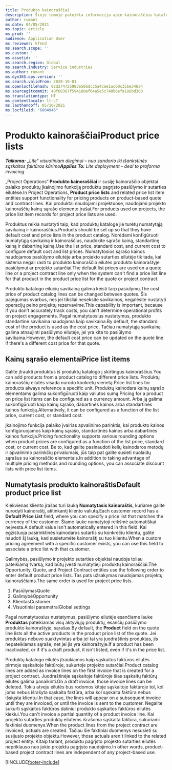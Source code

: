```yaml
---
title: Produkto kainoraščiai
description: Šioje temoje pateikta informacija apie kainoraščius katalogo kainodara, naudojama projektų pasiūlymams ir sutartims.
author: rumant
ms.date: 04/05/2021
ms.topic: article
ms.prod: ''
audience: Application User
ms.reviewer: kfend
ms.search.scope: ''
ms.custom: ''
ms.assetid: ''
ms.search.region: Global
ms.search.industry: Service industries
ms.author: rumant
ms.dyn365.ops.version: ''
ms.search.validFrom: 2020-10-01
ms.openlocfilehash: 02d274725983e50adc35a4cae1ac60c35be346a4
ms.sourcegitcommit: 40f68387f594180af64a5e5c748b6efa188bd300
ms.translationtype: HT
ms.contentlocale: lt-LT
ms.lasthandoff: 05/10/2021
ms.locfileid: "6004946"
---
```

# <a name="product-price-lists"></a><span data-ttu-id="efbf9-103">Produkto kainoraščiai</span><span class="sxs-lookup"><span data-stu-id="efbf9-103">Product price lists</span></span>

<span data-ttu-id="efbf9-104">_**Taikoma:** „Lite“ visuotiniam diegimui – nuo sandorio iki išankstinės sąskaitos faktūros kūrimo_</span><span class="sxs-lookup"><span data-stu-id="efbf9-104">_**Applies To:** Lite deployment - deal to proforma invoicing_</span></span>

 <span data-ttu-id="efbf9-105">„Project Operations“ **Produkto kainoraščiai** ir susiję kainoraščio objektai palaiko produktų įkainojimo funkciją produktu pagrįsto pasiūlymo ir sutarties eilutėse.</span><span class="sxs-lookup"><span data-stu-id="efbf9-105">In Project Operations, **Product price lists** and related price list item entities support functionality for pricing products on product-based quote and contract lines.</span></span> <span data-ttu-id="efbf9-106">Kai produktai naudojami projektuose, naudojami projekto kainoraščių kainų sąrašo elemento įrašai.</span><span class="sxs-lookup"><span data-stu-id="efbf9-106">For products used on projects, the price list item records for project price lists are used.</span></span> 

<span data-ttu-id="efbf9-107">Produktus reikia nustatyti taip, kad produktų kataloge jie turėtų numatytąją savikainą ir kainoraščius.</span><span class="sxs-lookup"><span data-stu-id="efbf9-107">Products should be set up so that they have default cost and price lists in the product catalog.</span></span> <span data-ttu-id="efbf9-108">Norėdami konfigūruoti numatytąją savikainą ir kainoraščius, naudokite sąrašo kainą, standartinę kainą ir dabartinę kainą.</span><span class="sxs-lookup"><span data-stu-id="efbf9-108">Use the list price, standard cost, and current cost to configure default cost and list prices.</span></span> <span data-ttu-id="efbf9-109">Numatytosios sąrašo kainos naudojamos pasiūlymo eilutėje arba projekto sutarties eilutėje tik tada, kai sistema negali rasti to produkto kainoraščio eilutės produkto kainoraštyje pasiūlymui ar projekto sutarčiai.</span><span class="sxs-lookup"><span data-stu-id="efbf9-109">The default list prices are used on a quote line or a project contract line only when the system can't find a price list line for that product in the product price list for the quote or project contract.</span></span>

<span data-ttu-id="efbf9-110">Produkto katalogo eilučių savikainą galima keisti tarp pasiūlymų.</span><span class="sxs-lookup"><span data-stu-id="efbf9-110">The cost price of product catalog lines can be changed between quotes.</span></span> <span data-ttu-id="efbf9-111">Šis pajėgumas svarbus, nes jei tiksliai neseksite savikainos, negalėsite nustatyti operacijų pelno projektų rezervavime.</span><span class="sxs-lookup"><span data-stu-id="efbf9-111">This capability is important, because if you don't accurately track costs, you can't determine operational profits on project engagements.</span></span> <span data-ttu-id="efbf9-112">Pagal numatytuosius nustatymus, produkto standartinė savikaina naudojama kaip savikaina.</span><span class="sxs-lookup"><span data-stu-id="efbf9-112">By default, the standard cost of the product is used as the cost price.</span></span> <span data-ttu-id="efbf9-113">Tačiau numatytąją savikainą galima atnaujinti pasiūlymo eilutėje, jei yra kita to pasiūlymo savikaina.</span><span class="sxs-lookup"><span data-stu-id="efbf9-113">However, the default cost price can be updated on the quote line if there's a different cost price for that quote.</span></span>

## <a name="price-list-items"></a><span data-ttu-id="efbf9-114">Kainų sąrašo elementai</span><span class="sxs-lookup"><span data-stu-id="efbf9-114">Price list items</span></span>

<span data-ttu-id="efbf9-115">Galite įtraukti produktus iš produktų katalogo į skirtingus kainoraščius.</span><span class="sxs-lookup"><span data-stu-id="efbf9-115">You can add products from a product catalog to different price lists.</span></span> <span data-ttu-id="efbf9-116">Produktų kainoraščių eilutės visada nurodo konkretų vienetą.</span><span class="sxs-lookup"><span data-stu-id="efbf9-116">Price list lines for products always reference a specific unit.</span></span> <span data-ttu-id="efbf9-117">Produktų kainodara kainų sąrašo elementams galima sukonfigūruoti kaip valiutos sumą.</span><span class="sxs-lookup"><span data-stu-id="efbf9-117">Pricing for a product on price list items can be configured as a currency amount.</span></span> <span data-ttu-id="efbf9-118">Arba ją galima sukonfigūruoti kaip kainų sąrašo, dabartinės kainos arba standartinės kainos funkciją.</span><span class="sxs-lookup"><span data-stu-id="efbf9-118">Alternatively, it can be configured as a function of the list price, current cost, or standard cost.</span></span>

<span data-ttu-id="efbf9-119">Įkainojimo funkcija palaiko įvairias apvalinimo parinktis, kai produkto kainos konfigūruojamos kaip kainų sąrašo, standartinės kainos arba dabartinės kainos funkcija.</span><span class="sxs-lookup"><span data-stu-id="efbf9-119">Pricing functionality supports various rounding options when product prices are configured as a function of the list price, standard cost, or current cost.</span></span> <span data-ttu-id="efbf9-120">Be to, kad galite pasinaudoti kelių kainodaros metodų ir apvalinimo parinkčių privalumais, jūs taip pat galite susieti nuolaidų sąrašus su kainoraščio elementais.</span><span class="sxs-lookup"><span data-stu-id="efbf9-120">In addition to taking advantage of multiple pricing methods and rounding options, you can associate discount lists with price list items.</span></span> 

 
## <a name="default-product-price-list"></a><span data-ttu-id="efbf9-121">Numatytasis produkto kainoraštis</span><span class="sxs-lookup"><span data-stu-id="efbf9-121">Default product price list</span></span>
<span data-ttu-id="efbf9-122">Kiekvienas kliento įrašas turi lauką **Numatytasis kainoraštis**, kuriame galite nurodyti kainoraštį, atitinkantį kliento valiutą.</span><span class="sxs-lookup"><span data-stu-id="efbf9-122">Each customer record has a **Default Price List** field, where you can specify a price list that matches the currency of the customer.</span></span> <span data-ttu-id="efbf9-123">Šiame lauke numatytoji reikšmė automatiškai neįvesta.</span><span class="sxs-lookup"><span data-stu-id="efbf9-123">A default value isn't automatically entered in this field.</span></span> <span data-ttu-id="efbf9-124">Kai egzistuoja pasirinktinės kainodaros sutartis su konkrečiu klientu, galite naudoti šį lauką, kad susietumėte kainoraštį su tuo klientu.</span><span class="sxs-lookup"><span data-stu-id="efbf9-124">When a custom pricing agreement with a specific customer exists, you can use this field to associate a price list with that customer.</span></span>

<span data-ttu-id="efbf9-125">Galimybės, pasiūlymo ir projekto sutarties objektai naudoja toliau pateikiamą tvarką, kad būtų įvesti numatytieji produktų kainoraščiai.</span><span class="sxs-lookup"><span data-stu-id="efbf9-125">The Opportunity, Quote, and Project Contract entities use the following order to enter default product price lists.</span></span> <span data-ttu-id="efbf9-126">Tas pats užsakymas naudojamas projektų kainoraščiams.</span><span class="sxs-lookup"><span data-stu-id="efbf9-126">The same order is used for project price lists.</span></span>

1.  <span data-ttu-id="efbf9-127">Pasiūlymas</span><span class="sxs-lookup"><span data-stu-id="efbf9-127">Quote</span></span>
2.  <span data-ttu-id="efbf9-128">Galimybė</span><span class="sxs-lookup"><span data-stu-id="efbf9-128">Opportunity</span></span>
3.  <span data-ttu-id="efbf9-129">Klientas</span><span class="sxs-lookup"><span data-stu-id="efbf9-129">Customer</span></span>
4.  <span data-ttu-id="efbf9-130">Visuotiniai parametrai</span><span class="sxs-lookup"><span data-stu-id="efbf9-130">Global settings</span></span> 

<span data-ttu-id="efbf9-131">Pagal numatytuosius nustatymus, pasiūlymo eilutėje esančiame lauke **Produktas** pateikiamas visų aktyviųjų produktų, esančių pasiūlymo produkto kainoraštyje, sąrašas.</span><span class="sxs-lookup"><span data-stu-id="efbf9-131">By default, the **Product** field on the quote line lists all the active products in the product price list of the quote.</span></span> <span data-ttu-id="efbf9-132">Jei produktas nebuvo suaktyvintas arba jei tai yra juodraštinis produktas, jis nepateikiamas sąraše, net jei jis yra kainoraštyje.</span><span class="sxs-lookup"><span data-stu-id="efbf9-132">If a product has been inactivated, or if it's a draft product, it isn't listed, even if it's in the price list.</span></span> 

<span data-ttu-id="efbf9-133">Produktų katalogo eilutės įtraukiamos kaip sąskaitos faktūros eilutės pirmoje sąskaitoje faktūroje, sukurtoje projekto sutarčiai.</span><span class="sxs-lookup"><span data-stu-id="efbf9-133">Product catalog lines are added as invoice lines on the first invoice that is created for a project contract.</span></span> <span data-ttu-id="efbf9-134">Juodraštinėje sąskaitoje faktūroje šias sąskaitų faktūrų eilutes galima panaikinti.</span><span class="sxs-lookup"><span data-stu-id="efbf9-134">On a draft invoice, those invoice lines can be deleted.</span></span> <span data-ttu-id="efbf9-135">Tokiu atveju eilutės bus rodomos kitoje sąskaitoje faktūroje tol, kol joms nebus išrašyta sąskaita faktūra, arba kol sąskaita faktūra nebus išsiųsta klientui.</span><span class="sxs-lookup"><span data-stu-id="efbf9-135">In that case, the lines will appear on a subsequent invoice until they are invoiced, or until the invoice is sent to the customer.</span></span> <span data-ttu-id="efbf9-136">Negalite sukurti sąskaitos faktūros daliniui produkto sąskaitos faktūros eilutės kiekiui.</span><span class="sxs-lookup"><span data-stu-id="efbf9-136">You can't invoice a partial quantity of a product invoice line.</span></span> <span data-ttu-id="efbf9-137">Kai projekto sutarties produktų eilutėms išrašoma sąskaita faktūra, sukuriami faktiniai duomenys.</span><span class="sxs-lookup"><span data-stu-id="efbf9-137">When the product lines from the project contract are invoiced, actuals are created.</span></span> <span data-ttu-id="efbf9-138">Tačiau šie faktiniai duomenys nesusieti su susijusio projekto objektu.</span><span class="sxs-lookup"><span data-stu-id="efbf9-138">However, those actuals aren't linked to the related project entity.</span></span> <span data-ttu-id="efbf9-139">Kitaip tariant, produktu pagrįsto projekto sutarties eilutės nepriklauso nuo jokio projektu pagrįsto naudojimo.</span><span class="sxs-lookup"><span data-stu-id="efbf9-139">In other words, product-based project contract lines are independent of any project-based use.</span></span> 


[!INCLUDE[footer-include](../includes/footer-banner.md)]

